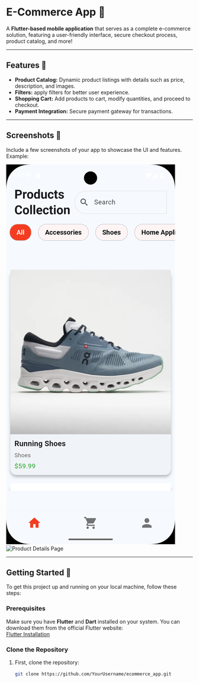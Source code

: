 # E-Commerce App 🛒

A **Flutter-based mobile application** that serves as a complete e-commerce solution, featuring a user-friendly interface, secure checkout process, product catalog, and more!

---

## Features 🚀

- **Product Catalog:** Dynamic product listings with details such as price, description, and images.
- **Filters:** apply filters for better user experience.
- **Shopping Cart:** Add products to cart, modify quantities, and proceed to checkout.
- **Payment Integration:** Secure payment gateway for transactions.

---

## Screenshots 📸

Include a few screenshots of your app to showcase the UI and features. Example:

![Home Screen](
  https://github.com/Sandy99098/Ecommerce_App/blob/main/screenshots/Home.png)
![Product Details Page](https://github.com/YourUsername/ecommerce_app/blob/main/screenshots/ProductDetail.png)

---

## Getting Started 🚗

To get this project up and running on your local machine, follow these steps:

### Prerequisites

Make sure you have **Flutter** and **Dart** installed on your system. You can download them from the official Flutter website:  
[Flutter Installation](https://flutter.dev/docs/get-started/install)

### Clone the Repository

1. First, clone the repository:
   ```bash
   git clone https://github.com/YourUsername/ecommerce_app.git
